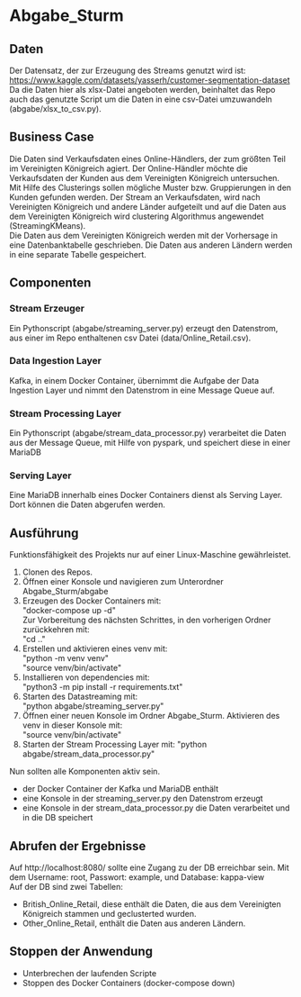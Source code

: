 # Abgabe_Sturm

## Daten
  Der Datensatz, der zur Erzeugung des Streams genutzt wird ist: https://www.kaggle.com/datasets/yasserh/customer-segmentation-dataset  
  Da die Daten hier als xlsx-Datei angeboten werden, beinhaltet das Repo auch das genutzte Script um die Daten in eine csv-Datei umzuwandeln (abgabe/xlsx_to_csv.py).

## Business Case

  Die Daten sind Verkaufsdaten eines Online-Händlers, der zum größten Teil im Vereinigten Königreich agiert.
  Der Online-Händler möchte die Verkaufsdaten der Kunden aus dem Vereinigten Königreich untersuchen.
  Mit Hilfe des Clusterings sollen mögliche Muster bzw. Gruppierungen in den Kunden gefunden werden.
  Der Stream an Verkaufsdaten, wird nach Vereinigten Königreich und andere Länder aufgeteilt und auf die Daten aus dem Vereinigten Königreich wird clustering Algorithmus angewendet (StreamingKMeans).  
  Die Daten aus dem Vereinigten Königreich werden mit der Vorhersage in eine Datenbanktabelle geschrieben. Die Daten aus anderen Ländern werden in eine separate Tabelle gespeichert.

## Componenten

### Stream Erzeuger

  Ein Pythonscript (abgabe/streaming_server.py) erzeugt den Datenstrom, aus einer im Repo enthaltenen csv Datei (data/Online_Retail.csv).

### Data Ingestion Layer

  Kafka, in einem Docker Container, übernimmt die Aufgabe der Data Ingestion Layer und nimmt den Datenstrom in eine Message Queue auf.

### Stream Processing Layer

  Ein Pythonscript (abgabe/stream_data_processor.py) verarbeitet die Daten aus der Message Queue, mit Hilfe von pyspark, und speichert diese in einer MariaDB

### Serving Layer

  Eine MariaDB innerhalb eines Docker Containers dienst als Serving Layer. Dort können die Daten abgerufen werden.

## Ausführung

  Funktionsfähigkeit des Projekts nur auf einer Linux-Maschine gewährleistet.

1. Clonen des Repos. 
2. Öffnen einer Konsole und navigieren zum Unterordner Abgabe_Sturm/abgabe
3. Erzeugen des Docker Containers mit:   
    "docker-compose up -d"  
   Zur Vorbereitung des nächsten Schrittes, in den vorherigen Ordner zurückkehren mit:   
   "cd .."
3. Erstellen und aktivieren eines venv mit:   
    "python -m venv venv"  
    "source venv/bin/activate"
4. Installieren von dependencies mit:  
    "python3 -m pip install -r requirements.txt"
5. Starten des Datastreaming mit:  
    "python abgabe/streaming_server.py"
7. Öffnen einer neuen Konsole im Ordner Abgabe_Sturm. Aktivieren des venv in dieser Konsole mit:  
    "source venv/bin/activate"
8. Starten der Stream Processing Layer mit:
    "python abgabe/stream_data_processor.py"  

Nun sollten alle Komponenten aktiv sein.
- der Docker Container der Kafka und MariaDB enthält
- eine Konsole in der streaming_server.py den Datenstrom erzeugt
- eine Konsole in der stream_data_processor.py die Daten verarbeitet und in die DB speichert

## Abrufen der Ergebnisse

Auf http://localhost:8080/ sollte eine Zugang zu der DB erreichbar sein. Mit dem Username: root, Passwort: example, und Database: kappa-view  
Auf der DB sind zwei Tabellen:
- British_Online_Retail, diese enthält die Daten, die aus dem Vereinigten Königreich stammen und geclusterted wurden.
- Other_Online_Retail, enthält die Daten aus anderen Ländern.

## Stoppen der Anwendung

- Unterbrechen der laufenden Scripte
- Stoppen des Docker Containers (docker-compose down)